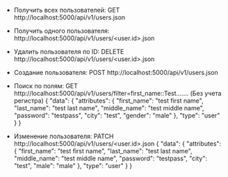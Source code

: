 * Получить всех пользователей: GET http://localhost:5000/api/v1/users.json
* Получить одного пользователя:  http://localhost:5000/api/v1/users/<user.id>.json
* Удалить пользователя по ID: DELETE http://localhost:5000/api/v1/users/<user.id>.json
* Создание пользователя: POST http://localhost:5000/api/v1/users.json
* Поиск по полям: GET http://localhost:5000/api/v1/users/filter=first_name::Test....... (Без учета регистра)
{
  "data": {
    "attributes": {
      "first_name": "test first name",
      "last_name": "test last name",
      "middle_name": "test middle name",
      "password": "testpass",
      "city": "test",
      "gender": "male"
    },
    "type": "user"
  }
}

* Изменение пользователя: PATCH http://localhost:5000/api/v1/users/<user.id>.json
{
  "data": {
    "attributes": {
      "first_name": "test first name",
      "last_name": "test last name",
      "middle_name": "test middle name",
      "password": "testpass",
      "city": "test",
      "male": "male"
    },
    "type": "user"
  }
}